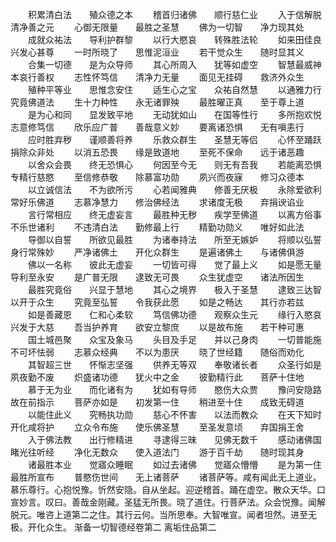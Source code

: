 <!-- { "loadSidebar": true } -->
　　积累清白法　　殖众德之本
　　稽首归诸佛　　顺行慈仁业
　　入于信解脱　　清净善之元
　　心御无限量　　最胜之圣慧
　　佛为一切智　　净力现其处
　　成就众祐法　　导利护群黎
　　以行大愍哀　　转殊胜法轮
　　如来田佳良　　兴发心甚尊
　　一时所晓了　　思惟泥洹业
　　若干觉众生　　随时显其义
　　合集一切德　　是为众导师
　　其心所周入　　犹等如虚空
　　智慧最威神　　本哀行善权
　　志性怀笃信　　清净力无量
　　面见无挂碍　　救济外众生
　　殖种平等业　　思惟念安住
　　适生心之宝　　众祐自然慧
　　以通雅力行　　究竟佛道法
　　生十力种性　　永无诸罪殃
　　最胜曜正真　　至于尊上道
　　是为心和同　　显发致平地
　　无动犹如山　　在国等性行
　　多所抱欢悦　　志意修笃信
　　欣乐应广普　　善哉意义妙
　　要离诸恐惧　　无有嗔恚行
　　应时胜弃秽　　谨顺善将养
　　乐救众群生　　圣慧无等侣
　　心怀至踊跃　　捐除众非处
　　以消五恐畏　　缘是致道地
　　至死不保命　　远于诸恶趣
　　以舍众会畏　　终无恐惧心
　　何因至今无　　则无有吾我
　　若能离恐惧　　专精行慈愍
　　至信修恭敬　　除慕富功勋
　　夙兴而夜寐　　修习众德本
　　以立诚信法　　不为欲所污
　　心若闻雅典　　修善无厌极
　　永除爱欲利　　常好乐佛道
　　志慕净慧力　　修治佛经法
　　求诸度无极　　弃捐谀谄业
　　言行常相应　　终无虚妄言
　　最胜种无秽　　疾学至佛道
　　以离方俗事　　不乐世诸利
　　不违清白法　　勤修最上行
　　精勤功勋义　　唯好如此法
　　导御以自誓　　所欲见最胜
　　为诸奉持法　　所至无嫉妒
　　将顺以弘誓　　身行常殊妙
　　严净诸佛土　　开化众群生
　　是遍诸佛土　　与诸佛俱游
　　佛以一名称　　彼此无虚妄
　　一切皆可得　　觉了最上义
　　如是愿无量　　导利至永安
　　是广普无限　　逮致无可畏
　　众生犹虚空　　诸法所因生
　　最胜究竟俗　　兴显于慧地
　　其心之境界　　极入于圣慧
　　逮致三达智　　以开于众生
　　究竟至弘誓　　令我获此愿
　　如是之畅达　　其行亦若兹
　　如是善藏恩　　仁和心柔软
　　笃信佛功德　　观察众生元
　　缘行入愍哀　　兴发于大慈
　　吾当护养育　　欲安立黎庶
　　以是故布施　　若干种可惠
　　国土城邑聚　　众宝及象马
　　头目及手足　　并以己身肉
　　一切普能施　　不可坏怯弱
　　志慕众经典　　不以为患厌
　　晓了世经籍　　随俗而劝化
　　其智超三世　　怀惭志坚强
　　供养无等双　　奉敬诸长者
　　众圣行如是　　夙夜勤不废
　　炽盛诸功德　　犹火中之金
　　彼勤精行此　　菩萨十住地
　　慕于无为业　　而化诸有为
　　犹如有导师　　愍伤大众贾
　　豫问安隐路　　故在前指示
　　菩萨亦如是　　初发第一住
　　稍进至十住　　成致无碍道
　　以能住此义　　究畅执功勋
　　慈心不怀害　　以法而教众
　　在天下知时　　开化咸将护
　　立众令布施　　使乐佛圣慧
　　至圣发意顷　　弃国捐王舍
　　入于佛法教　　出行修精进
　　寻逮得三昧　　见佛无数千
　　感动诸佛国　　睹光往听经
　　净化无数众　　使入道法门
　　游于百千劫　　随时现其身
　　诸最胜本业　　觉寤众睡眠
　　如过去诸佛　　觉寤众懵懵
　　是为第一住　　最胜所宣布
　　普愍伤世间　　无上诸菩萨
　　诸菩萨等。咸有闻此无上道业。慕乐尊行。心抱悦豫。忻然安隐。自从坐起。迎逆稽首。踊在虚空。散众天华。口宣妙言。叹曰。善哉金刚藏。圣猛无所畏。晓了道住。行菩萨法。众会悦豫。闻解脱元。唯咨上道第二之住。其行云何。当所思奉。大智唯宣。闻者坦然。进至无极。开化众生。
渐备一切智德经卷第二
离垢住品第二

